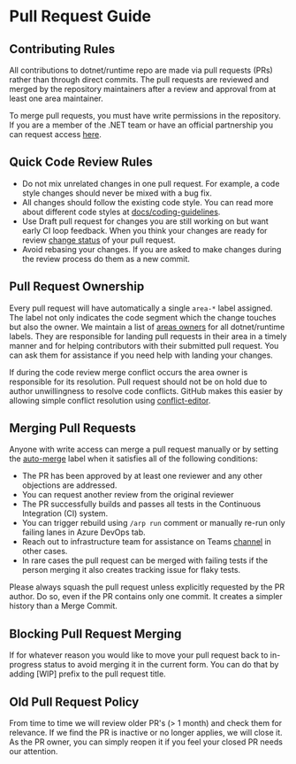 # Pull Request Guide

## Contributing Rules
All contributions to dotnet/runtime repo are made via pull requests (PRs) rather than through direct commits. The pull requests are reviewed and merged by the repository maintainers after a review and approval from at least one area maintainer.

To merge pull requests, you must have write permissions in the repository. If you are a member of the .NET team or have an official partnership you can request access [here](https://repos.opensource.microsoft.com/dotnet/teams/dotnet-corefx/join/).

## Quick Code Review Rules

* Do not mix unrelated changes in one pull request. For example, a code style changes should never be mixed with a bug fix.
* All changes should follow the existing code style. You can read more about different code styles at [docs/coding-guidelines](coding-guidelines/).
* Use Draft pull request for changes you are still working on but want early CI loop feedback. When you think your changes are ready for review [change status](https://help.github.com/en/github/collaborating-with-issues-and-pull-requests/changing-the-stage-of-a-pull-request) of your pull request.
* Avoid rebasing your changes. If you are asked to make changes during the review process do them as a new commit.

## Pull Request Ownership

Every pull request will have automatically a single `area-*` label assigned. The label not only indicates the code segment which the change touches but also the owner. We maintain a list of [areas owners](area-owners.md) for all dotnet/runtime labels. They are responsible for landing pull requests in their area in a timely manner and for helping contributors with their submitted pull request. You can ask them for assistance if you need help with landing your changes.

If during the code review merge conflict occurs the area owner is responsible for its resolution. Pull request should not be on hold due to author unwillingness to resolve code conflicts. GitHub makes this easier by allowing simple conflict resolution using [conflict-editor](https://help.github.com/en/github/collaborating-with-issues-and-pull-requests/resolving-a-merge-conflict-on-github).

## Merging Pull Requests
Anyone with write access can merge a pull request manually or by setting the [auto-merge](/labels/auto-merge) label when it satisfies all of the following conditions:

* The PR has been approved by at least one reviewer and any other objections are addressed.
 * You can request another review from the original reviewer
* The PR successfully builds and passes all tests in the Continuous Integration (CI) system.
 * You can trigger rebuild using `/arp run` comment or manually re-run only failing lanes in Azure DevOps tab.
 * Reach out to infrastructure team for assistance on Teams [channel](https://teams.microsoft.com/l/channel/19%3ab27b36ecd10a46398da76b02f0411de7%40thread.skype/Infrastructure?groupId=014ca51d-be57-47fa-9628-a15efcc3c376&tenantId=72f988bf-86f1-41af-91ab-2d7cd011db47) in other cases.
 * In rare cases the pull request can be merged with failing tests if the person merging it also creates tracking issue for flaky tests.

Please always squash the pull request unless explicitly requested by the PR author. Do so, even if the PR contains only one commit. It creates a simpler history than a Merge Commit.

## Blocking Pull Request Merging

If for whatever reason you would like to move your pull request back to in-progress status to avoid merging it in the current form. You can do that by adding [WIP] prefix to the pull request title.

## Old Pull Request Policy
From time to time we will review older PR's (> 1 month) and check them for relevance. If we find the PR is inactive or no longer applies, we will close it. As the PR owner, you can simply reopen it if you feel your closed PR needs our attention.

